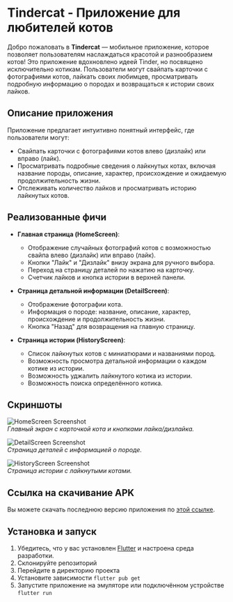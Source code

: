 # Tindercat - Приложение для любителей котов

Добро пожаловать в **Tindercat** — мобильное приложение, которое позволяет пользователям наслаждаться красотой и разнообразием котов! Это приложение вдохновлено идеей Tinder, но посвящено исключительно котикам. Пользователи могут свайпать карточки с фотографиями котов, лайкать своих любимцев, просматривать подробную информацию о породах и возвращаться к истории своих лайков.

## Описание приложения

Приложение предлагает интуитивно понятный интерфейс, где пользователи могут:
- Свайпать карточки с фотографиями котов влево (дизлайк) или вправо (лайк).
- Просматривать подробные сведения о лайкнутых котах, включая название породы, описание, характер, происхождение и ожидаемую продолжительность жизни.
- Отслеживать количество лайков и просматривать историю лайкнутых котов.

## Реализованные фичи

- **Главная страница (HomeScreen)**:
    - Отображение случайных фотографий котов с возможностью свайпа влево (дизлайк) или вправо (лайк).
    - Кнопки "Лайк" и "Дизлайк" внизу экрана для ручного выбора.
    - Переход на страницу деталей по нажатию на карточку.
    - Счетчик лайков и кнопка истории в верхней панели.

- **Страница детальной информации (DetailScreen)**:
    - Отображение фотографии кота.
    - Информация о породе: название, описание, характер, происхождение и продолжительность жизни.
    - Кнопка "Назад" для возвращения на главную страницу.

- **Страница истории (HistoryScreen)**:
    - Список лайкнутых котов с миниатюрами и названиями пород.
    - Возможность просмотра детальной информации о каждом котике из истории.
    - Возможность уджалить лайкнутого котика из истории.
    - Возможность поиска определённого котика.

## Скриншоты

![HomeScreen Screenshot](screenshots/home_screen.png)  
*Главный экран с карточкой кота и кнопками лайка/дизлайка.*

![DetailScreen Screenshot](screenshots/detail_screen.png)  
*Страница деталей с информацией о породе.*

![HistoryScreen Screenshot](screenshots/history_screen.png)  
*Страница истории с лайкнутыми котами.*


## Ссылка на скачивание APK

Вы можете скачать последнюю версию приложения по [этой ссылке](https://github.com/andreylikhterman/Flutter_hw1/releases/tag/v2.0.0).

## Установка и запуск

1. Убедитесь, что у вас установлен [Flutter](https://flutter.dev) и настроена среда разработки.
2. Склонируйте репозиторий
3. Перейдите в директорию проекта
4. Установите зависимости `flutter pub get`
5. Запустите приложение на эмуляторе или подключённом устройстве `flutter run`